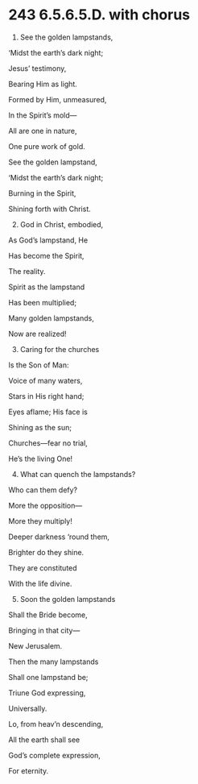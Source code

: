 # 243 6.5.6.5.D. with chorus

1.  See the golden lampstands,

‘Midst the earth’s dark night;

Jesus’ testimony,

Bearing Him as light.

Formed by Him, unmeasured,

In the Spirit’s mold—

All are one in nature,

One pure work of gold.

See the golden lampstand,

‘Midst the earth’s dark night;

Burning in the Spirit,

Shining forth with Christ.

2.  God in Christ, embodied,

As God’s lampstand, He

Has become the Spirit,

The reality.

Spirit as the lampstand

Has been multiplied;

Many golden lampstands,

Now are realized!

3.  Caring for the churches

Is the Son of Man:

Voice of many waters,

Stars in His right hand;

Eyes aflame; His face is

Shining as the sun;

Churches—fear no trial,

He’s the living One!

4.  What can quench the lampstands?

Who can them defy?

More the opposition—

More they multiply!

Deeper darkness ‘round them,

Brighter do they shine.

They are constituted

With the life divine.

5.  Soon the golden lampstands

Shall the Bride become,

Bringing in that city—

New Jerusalem.

Then the many lampstands

Shall one lampstand be;

Triune God expressing,

Universally.

Lo, from heav’n descending,

All the earth shall see

God’s complete expression,

For eternity.

